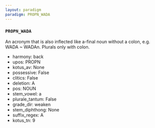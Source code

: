 ```yaml
---
layout: paradigm
paradigm: PROPN_WADA
---
```

### ` PROPN_WADA `

An acronym that is also inflected like a-final noun without a colon, e.g. WADA ~ WADAn. Plurals only with colon.
* harmony: back
* upos: PROPN
* kotus_av: None
* possessive: False
* clitics: False
* deletion: A
* pos: NOUN
* stem_vowel: a
* plurale_tantum: False
* grade_dir: weaken
* stem_diphthong: None
* suffix_regex: A
* kotus_tn: 9
